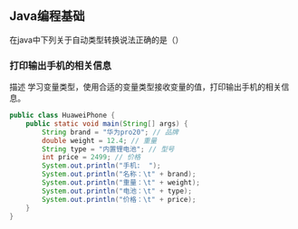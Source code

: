 ##

## Java编程基础
在java中下列关于自动类型转换说法正确的是（）

### 打印输出手机的相关信息
描述
学习变量类型，使用合适的变量类型接收变量的值，打印输出手机的相关信息。
```java
public class HuaweiPhone {
	public static void main(String[] args) {
		String brand = "华为pro20"; // 品牌
		double weight = 12.4; // 重量
		String type = "内置锂电池"; // 型号
		int price = 2499; // 价格
		System.out.println("手机:  ");
		System.out.println("名称：\t" + brand);
		System.out.println("重量：\t" + weight);
		System.out.println("电池：\t" + type);
		System.out.println("价格：\t" + price);
	}
}
```
